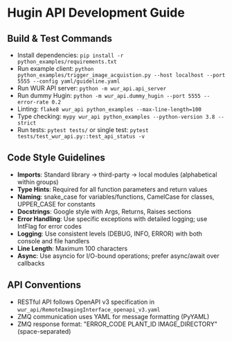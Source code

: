 # Hugin API Development Guide

## Build & Test Commands
- Install dependencies: `pip install -r python_examples/requirements.txt`
- Run example client: `python python_examples/trigger_image_acquistion.py --host localhost --port 5555 --config yaml/guideline.yaml`
- Run WUR API server: `python -m wur_api.api_server`
- Run dummy Hugin: `python -m wur_api.dummy_hugin --port 5555 --error-rate 0.2`
- Linting: `flake8 wur_api python_examples --max-line-length=100`
- Type checking: `mypy wur_api python_examples --python-version 3.8 --strict`
- Run tests: `pytest tests/` or single test: `pytest tests/test_wur_api.py::test_api_status -v`

## Code Style Guidelines
- **Imports**: Standard library → third-party → local modules (alphabetical within groups)
- **Type Hints**: Required for all function parameters and return values
- **Naming**: snake_case for variables/functions, CamelCase for classes, UPPER_CASE for constants
- **Docstrings**: Google style with Args, Returns, Raises sections
- **Error Handling**: Use specific exceptions with detailed logging; use IntFlag for error codes
- **Logging**: Use consistent levels (DEBUG, INFO, ERROR) with both console and file handlers
- **Line Length**: Maximum 100 characters
- **Async**: Use asyncio for I/O-bound operations; prefer async/await over callbacks

## API Conventions
- RESTful API follows OpenAPI v3 specification in `wur_api/RemoteImagingInterface_openapi_v3.yaml`
- ZMQ communication uses YAML for message formatting (PyYAML)
- ZMQ response format: "ERROR_CODE PLANT_ID IMAGE_DIRECTORY" (space-separated)